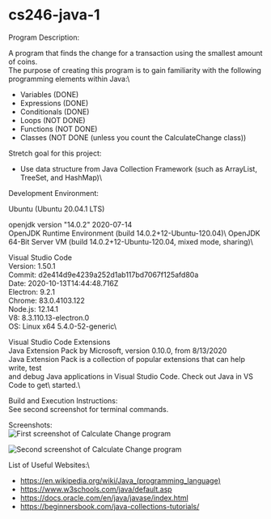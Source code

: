 # cs246-java-1

Program Description: 

A program that finds the change for a transaction using the smallest amount of coins.\
The purpose of creating this program is to gain familiarity with the following\
programming elements within Java:\

- Variables (DONE)
- Expressions (DONE)
- Conditionals (DONE)
- Loops (NOT DONE)
- Functions (NOT DONE)
- Classes (NOT DONE (unless you count the CalculateChange class))

Stretch goal for this project: 

- Use data structure from Java Collection Framework (such as ArrayList, TreeSet, and HashMap)\


Development Environment: 

Ubuntu (Ubuntu 20.04.1 LTS) 

openjdk version "14.0.2" 2020-07-14\
OpenJDK Runtime Environment (build 14.0.2+12-Ubuntu-120.04)\ 
OpenJDK 64-Bit Server VM (build 14.0.2+12-Ubuntu-120.04, mixed mode, sharing)\

Visual Studio Code\
Version: 1.50.1\
Commit: d2e414d9e4239a252d1ab117bd7067f125afd80a\
Date: 2020-10-13T14:44:48.716Z\
Electron: 9.2.1\
Chrome: 83.0.4103.122\
Node.js: 12.14.1\
V8: 8.3.110.13-electron.0\
OS: Linux x64 5.4.0-52-generic\

Visual Studio Code Extensions\
Java Extension Pack by Microsoft, version 0.10.0, from 8/13/2020\
    Java Extension Pack is a collection of popular extensions that can help write, test\
    and debug Java applications in Visual Studio Code. Check out Java in VS Code to get\ started.\


Build and Execution Instructions:\
See second screenshot for terminal commands.


Screenshots:\
![First screenshot of Calculate Change program](https://github.com/jmattgiroux/module-java-1/blob/main/Screenshot%20from%202020-10-31%2023-36-40.png)

![Second screenshot of Calculate Change program](https://github.com/jmattgiroux/module-java-1/blob/main/Screenshot%20from%202020-10-31%2023-40-08.png)



List of Useful Websites:\

- https://en.wikipedia.org/wiki/Java_(programming_language)
- https://www.w3schools.com/java/default.asp
- https://docs.oracle.com/en/java/javase/index.html
- https://beginnersbook.com/java-collections-tutorials/

